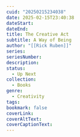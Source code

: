 ```yaml
---
cuid: "20250215234038"
date: 2025-02-15T23:40:38
dateStart: 
dateEnd: 
title: The Creative Act
subtitle: A Way of Being
author: "[[Rick Ruben]]"
series: 
seriesNumber: 
description: 
status:
  - Up Next
collection:
  - Books
genre:
  - Creativity
tags: 
bookmark: false
coverLink: 
coverAltText: 
coverCaptionText:
---
```

